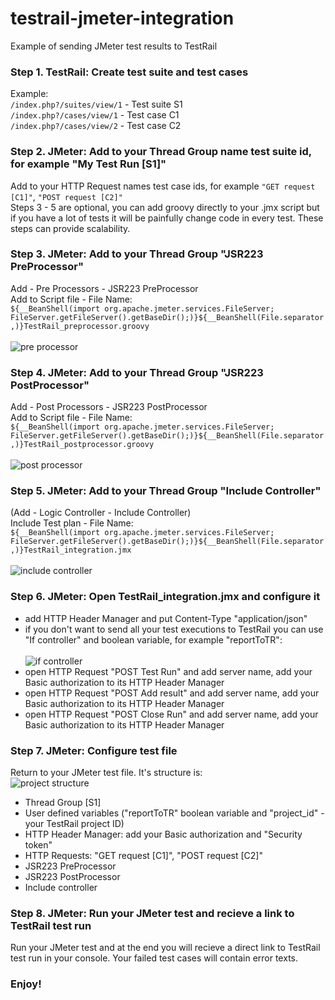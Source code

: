 # testrail-jmeter-integration
Example of sending JMeter test results to TestRail

### Step 1. TestRail: Create test suite and test cases
Example: <br/> `/index.php?/suites/view/1` - Test suite S1  
`/index.php?/cases/view/1` - Test case C1  
`/index.php?/cases/view/2` - Test case C2

### Step 2. JMeter: Add to your Thread Group name test suite id, for example "My Test Run [S1]"
Add to your HTTP Request names test case ids, for example `"GET request [C1]"`, `"POST request [C2]"`
<br/>
Steps 3 - 5 are optional, you can add groovy directly to your .jmx script but if you have a lot of tests it will be painfully change code in every test. These steps can provide scalability.
<br/>
### Step 3. JMeter: Add to your Thread Group "JSR223 PreProcessor"
Add - Pre Processors - JSR223 PreProcessor<br/>
Add to Script file - File Name:<br/>
`${__BeanShell(import org.apache.jmeter.services.FileServer; FileServer.getFileServer().getBaseDir();)}${__BeanShell(File.separator,)}TestRail_preprocessor.groovy`<br/><br/>
![pre processor](../master/images/preprocessor.png)

### Step 4. JMeter: Add to your Thread Group "JSR223 PostProcessor"
Add - Post Processors - JSR223 PostProcessor<br/>
Add to Script file - File Name:<br/>
`${__BeanShell(import org.apache.jmeter.services.FileServer; FileServer.getFileServer().getBaseDir();)}${__BeanShell(File.separator,)}TestRail_postprocessor.groovy`<br/><br/>
![post processor](../master/images/postprocessor.png)

### Step 5. JMeter: Add to your Thread Group "Include Controller"
(Add - Logic Controller - Include Controller)<br/>
Include Test plan - File Name:<br/>
`${__BeanShell(import org.apache.jmeter.services.FileServer; FileServer.getFileServer().getBaseDir();)}${__BeanShell(File.separator,)}TestRail_integration.jmx`<br/><br/>
![include controller](../master/images/includecontroller.png)

### Step 6. JMeter: Open TestRail_integration.jmx and configure it<br/>
* add HTTP Header Manager and put Content-Type "application/json"
* if you don't want to send all your test executions to TestRail you can use "If controller" and boolean variable, for example "reportToTR":<br/><br/>
![if controller](../master/images/ifcontroller.png)<br/>
* open HTTP Request "POST Test Run" and add server name, add your Basic authorization to its HTTP Header Manager
* open HTTP Request "POST Add result" and add server name, add your Basic authorization to its HTTP Header Manager
* open HTTP Request "POST Close Run" and add server name, add your Basic authorization to its HTTP Header Manager

### Step 7. JMeter: Configure test file<br/>
Return to your JMeter test file. It's structure is:<br/>
![project structure](../master/images/project_structure.png)

* Thread Group [S1]
* User defined variables ("reportToTR" boolean variable and "project_id" - your TestRail project ID)
* HTTP Header Manager: add your Basic authorization and "Security token"
* HTTP Requests: "GET request [C1]", "POST request [C2]"
* JSR223 PreProcessor
* JSR223 PostProcessor
* Include controller

### Step 8. JMeter: Run your JMeter test and recieve a link to TestRail test run<br/>
Run your JMeter test and at the end you will recieve a direct link to TestRail test run in your console. Your failed test cases will contain error texts.

### Enjoy!
